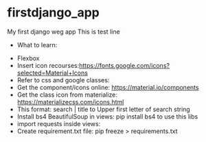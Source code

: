 # firstdjango_app
My first django weg app
This is test line
* What to learn:

- Flexbox
- Insert icon recourses:https://fonts.google.com/icons?selected=Material+Icons
- Refer to css and google classes:
    <link rel="stylesheet" href="https://cdnjs.cloudflare.com/ajax/libs/materialize/1.0.0/css/materialize.min.css">
    <link href="https://fonts.googleapis.com/icon?family=Material+Icons" rel="stylesheet">
- Get the component/icons online: https://material.io/components
- Get the class icon from materialize: https://materializecss.com/icons.html
- This format: search | title to Upper first letter of search string
- Install bs4 BeautifulSoup in views: pip install bs4 
  to use this libs
- import requests inside views: 
- Create requirement.txt file: pip freeze > requirements.txt